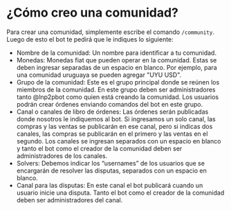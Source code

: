 # ¿Cómo creo una comunidad?


Para crear una comunidad, simplemente escribe el comando `/community`. Luego de esto el bot te pedirá que le indiques lo siguiente:

- Nombre de la comunidad: Un nombre para identificar a tu comunidad.
- Monedas: Monedas fiat que pueden operar en la comunidad. Estas se deben ingresar separadas de un espacio en blanco. Por ejemplo, para una comunidad uruguaya se pueden agregar "UYU USD".
- Grupo de la comunidad: Este es el grupo principal donde se reúnen los miembros de la comunidad. En este grupo deben ser administradores tanto @lnp2pbot como quien está creando la comunidad. Los usuarios podrán crear órdenes enviando comandos del bot en este grupo.
- Canal o canales de libro de órdenes: Las órdenes serán publicadas donde nosotros le indiquemos al bot. Si ingresamos un solo canal, las compras y las ventas se publicarán en ese canal, pero si indicas dos canales, las compras se publicarán en el primero y las ventas en el segundo. Los canales se ingresan separados con un espacio en blanco y tanto el bot como el creador de la comunidad deben ser administradores de los canales.
- Solvers: Debemos indicar los “usernames” de los usuarios que se encargarán de resolver las disputas, separados con un espacio en blanco.
- Canal para las disputas: En este canal el bot publicará cuando un usuario inicie una disputa. Tanto el bot como el creador de la comunidad deben ser administradores del canal.